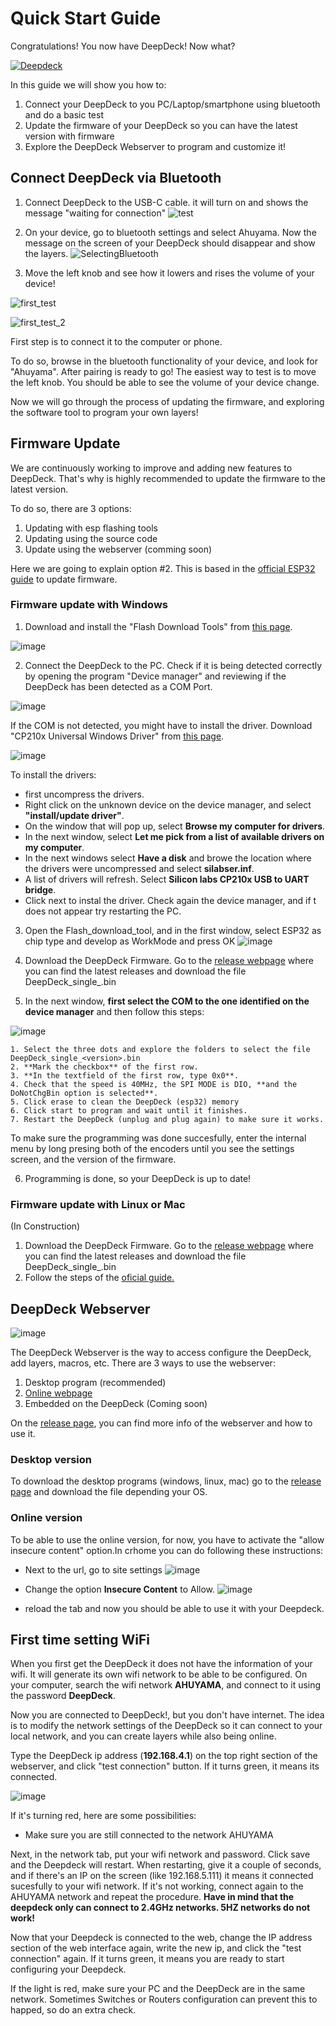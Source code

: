 # Quick Start Guide

Congratulations! You now have DeepDeck! Now what?

[![Deepdeck](https://res.cloudinary.com/marcomontalbano/image/upload/v1678461580/video_to_markdown/images/youtube--WS0yqG_PsY4-c05b58ac6eb4c4700831b2b3070cd403.jpg)](https://www.youtube.com/watch?v=WS0yqG_PsY4 "Deepdecl")

In this guide we will show you how to:
1. Connect your DeepDeck to you PC/Laptop/smartphone using bluetooth and do a basic test
2. Update the firmware of your DeepDeck so you can have the latest version with firmware
3. Explore the DeepDeck Webserver to program and customize it!

## Connect DeepDeck via Bluetooth

1. Connect DeepDeck to the USB-C cable. it will turn on and shows the message "waiting for connection"
![test](https://github.com/DeepSea-Developments/DeepDeck.Ahuyama.fw/assets/5274871/55b27d12-48ca-461f-948b-dfd339eaefde)

2. On your device, go to bluetooth settings and select Ahuyama. Now the message on the screen of your DeepDeck should disappear and show the layers.
![SelectingBluetooth](https://github.com/DeepSea-Developments/DeepDeck.Ahuyama.fw/assets/5274871/64ecf965-aa20-495f-a333-fdb86c663273)

3. Move the left knob and see how it lowers and rises the volume of your device!

![first_test](https://github.com/DeepSea-Developments/DeepDeck.Ahuyama.fw/assets/5274871/3a1f4be4-7675-40fe-88cf-3d0ff67a73f1)

![first_test_2](https://github.com/DeepSea-Developments/DeepDeck.Ahuyama.fw/assets/5274871/a2bbe40b-08b6-404f-a576-1c5ae328aef2)


First step is to connect it to the computer or phone.

To do so, browse in the bluetooth functionality of your device, and look for "Ahuyama". After pairing is ready to go!
The easiest way to test is to move the left knob. You should be able to see the volume of your device change. 

Now we will go through the process of updating the firmware, and exploring the software tool to program your own layers!

## Firmware Update

We are continuously working to improve and adding new features to DeepDeck. That's why is highly recommended to update the firmware to the latest version.

To do so, there are 3 options:
1. Updating with esp flashing tools
1. Updating using the source code
1. Update using the webserver (comming soon)

Here we are going to explain option #2. This is based in the [official ESP32 guide](https://docs.espressif.com/projects/esp-at/en/latest/esp32/Get_Started/Downloading_guide.html) to update firmware.

### Firmware update with Windows

1. Download and install the "Flash Download Tools" from [this page](https://www.espressif.com/en/support/download/other-tools).

![image](https://github.com/DeepSea-Developments/DeepDeck.Ahuyama.fw/assets/5274871/3969e3bf-f65f-4d35-8aa4-31a718e01c7e)

2. Connect the DeepDeck to the PC. Check if it is being detected correctly by opening the program "Device manager" and reviewing if the DeepDeck has been detected as a COM Port.

![image](https://github.com/DeepSea-Developments/DeepDeck.Ahuyama.fw/assets/5274871/539d0d8a-649f-4c25-bbdf-6bf1e6c89959)

If the COM is not detected, you might have to install the driver. Download "CP210x Universal Windows Driver" from [this page](https://www.silabs.com/developers/usb-to-uart-bridge-vcp-drivers?tab=downloads).

![image](https://github.com/DeepSea-Developments/DeepDeck.Ahuyama.fw/assets/5274871/8b3e5820-0da3-48c6-bc35-c59ec8475a28)

To install the drivers:
- first uncompress the drivers. 
- Right click on the unknown device on the device manager, and select **"install/update driver"**. 
- On the window that will pop up, select **Browse my computer for drivers**. 
- In the next window, select **Let me pick from a list of available drivers on my computer**. 
- In the next windows select **Have a disk** and browe the location where the drivers were uncompressed and select **silabser.inf**. 
- A list of drivers will refresh. Select **Silicon labs CP210x USB to UART bridge**. 
- Click next to instal the driver. Check again the device manager, and if t does not appear try restarting the PC.

3. Open the Flash_download_tool, and in the first window, select ESP32 as chip type and develop as WorkMode and press OK
![image](https://github.com/DeepSea-Developments/DeepDeck.Ahuyama.fw/assets/5274871/3dbfbf98-b6c0-4f04-aa44-cc4a9edfcb91)

4. Download the DeepDeck Firmware. Go to the [release webpage](https://github.com/DeepSea-Developments/DeepDeck.Ahuyama.fw/releases) where you can find the latest releases and download the file DeepDeck_single_<version>.bin

5. In the next window, **first select the COM to the one identified on the device manager** and then follow this steps:

![image](https://github.com/DeepSea-Developments/DeepDeck.Ahuyama.fw/assets/5274871/778f79f5-e217-4edf-9e35-c152aeb4e95a)

    1. Select the three dots and explore the folders to select the file DeepDeck_single_<version>.bin
    2. **Mark the checkbox** of the first row.
    3. **In the textfield of the first row, type 0x0**.
    4. Check that the speed is 40MHz, the SPI MODE is DIO, **and the DoNotChgBin option is selected**.
    5. Click erase to clean the DeepDeck (esp32) memory
    6. Click start to program and wait until it finishes.
    7. Restart the DeepDeck (unplug and plug again) to make sure it works.
  
  To make sure the programming was done succesfully, enter the internal menu by long presing both of the encoders until you see the settings screen, and the version of the firmware.
  
 6. Programming is done, so your DeepDeck is up to date!
  
### Firmware update with Linux or Mac
(In Construction)
  
 1. Download the DeepDeck Firmware. Go to the [release webpage](https://github.com/DeepSea-Developments/DeepDeck.Ahuyama.fw/releases) where you can find the latest releases and download the file DeepDeck_single_<version>.bin
 2. Follow the steps of the [oficial guide.](https://docs.espressif.com/projects/esp-at/en/latest/esp32/Get_Started/Downloading_guide.html)
  
## DeepDeck Webserver
  
  ![image](https://github.com/DeepSea-Developments/DeepDeck.Ahuyama.fw/assets/5274871/2ada34dd-8698-411d-9415-28889ad3b2ae)
  
The DeepDeck Webserver is the way to access configure the DeepDeck, add layers, macros, etc. There are 3 ways to use the webserver:
1. Desktop program (recommended)
2. [Online webpage](https://deepsea-developments.github.io/DeepDeck.Web)
3. Embedded on the DeepDeck (Coming soon)

On the [release page](https://github.com/DeepSea-Developments/DeepDeck.Web/releases), you can find more info of the webserver and how to use it.
  
### Desktop version
To download the desktop programs (windows, linux, mac) go to the [release page](https://github.com/DeepSea-Developments/DeepDeck.Web/releases) and download the file depending your OS.

  ### Online version
  
  To be able to use the online version, for now, you have to activate the "allow insecure content" option.In crhome you can do following these instructions:
  - Next to the url, go to site settings
  ![image](https://github.com/DeepSea-Developments/DeepDeck.Ahuyama.fw/assets/5274871/10a989c2-0017-4b8c-a0e8-b615f0c82b48)

  - Change the option **Insecure Content** to Allow.
  ![image](https://github.com/DeepSea-Developments/DeepDeck.Ahuyama.fw/assets/5274871/659f1b86-3ed6-452e-808f-07a33814e2b9)
  
  - reload the tab and now you should be able to use it with your Deepdeck.

  ## First time setting WiFi
  
  When you first get the DeepDeck it does not have the information of your wifi. It will generate its own wifi network to be able to be configured.
  On your computer, search the wifi network **AHUYAMA**, and connect to it using the password **DeepDeck**.
  
  Now you are connected to DeepDeck!, but you don't have internet. The idea is to modify the network settings of the DeepDeck so it can connect to your local network, and you can create layers while also being online.
  
  Type the DeepDeck ip address (**192.168.4.1**) on the top right section of the webserver, and click "test connection" button. If it turns green, it means its connected.
  
  ![image](https://github.com/DeepSea-Developments/DeepDeck.Ahuyama.fw/assets/5274871/8ac036db-9b5e-4be3-9510-f15ff562e33b)
  
  If it's turning red, here are some possibilities:
  - Make sure you are still connected to the network AHUYAMA
 
  Next, in the network tab, put your wifi network and password. Click save and the Deepdeck will restart. When restarting, give it a couple of seconds, and if there's an IP on the screen (like 192.168.5.111) it means it connected sucesfully to your wifi network. If it's not working, connect again to the AHUYAMA network and repeat the procedure. **Have in mind that the deepdeck only can connect to 2.4GHz networks. 5HZ networks do not work!**
  
  Now that your Deepdeck is connected to the web, change the IP address section of the web interface again, write the new ip, and click the "test connection" again. If it turns green, it means you are ready to start configuring your Deepdeck.
  
  If the light is red, make sure your PC and the DeepDeck are in the same network. Sometimes Switches or Routers configuration can prevent this to happed, so do an extra check.
